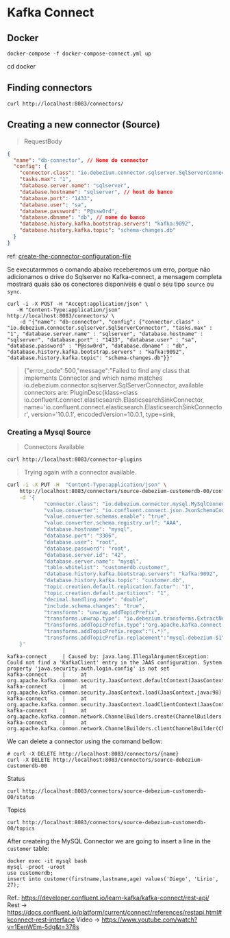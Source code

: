 # Kafka Connect

## Docker 

````shell
docker-compose -f docker-compose-connect.yml up
````
cd docker

## Finding connectors

```shell
curl http://localhost:8083/connectors/
```

## Creating a new connector (Source)

> RequestBody
```json
{
  "name": "db-connector", // Nome do connector
  "config": {
    "connector.class": "io.debezium.connector.sqlserver.SqlServerConnector", // Drive 
    "tasks.max": "1", 
    "database.server.name": "sqlserver", 
    "database.hostname": "sqlserver", // host do banco
    "database.port": "1433", 
    "database.user": "sa", 
    "database.password": "P@ssw0rd",
    "database.dbname": "db", // nome do banco
    "database.history.kafka.bootstrap.servers": "kafka:9092",
    "database.history.kafka.topic": "schema-changes.db"
  }
}
```
ref: [create-the-connector-configuration-file](https://docs.confluent.io/cloud/current/connectors/cc-mysql-source.html#step-3-create-the-connector-configuration-file)

Se executarmmos o comando abaixo receberemos um erro, porque não adicionamos o drive do Sqlserver no Kafka-connect, a mensagem completa mostrará quais são os conectores disponiveis e qual o seu tipo `source` ou `sync`.

```shell 
curl -i -X POST -H "Accept:application/json" \
   -H "Content-Type:application/json" http://localhost:8083/connectors/ \
    -d '{"name": "db-connector", "config": {"connector.class" : "io.debezium.connector.sqlserver.SqlServerConnector", "tasks.max" : "1", "database.server.name" : "sqlserver", "database.hostname" : "sqlserver", "database.port" : "1433", "database.user" : "sa", "database.password" : "P@ssw0rd", "database.dbname" : "db", "database.history.kafka.bootstrap.servers" : "kafka:9092", "database.history.kafka.topic": "schema-changes.db"}}'
```

> {"error_code":500,"message":"Failed to find any class that implements Connector and which
>   name matches io.debezium.connector.sqlserver.SqlServerConnector, available connectors are:
> PluginDesc{klass=class io.confluent.connect.elasticsearch.ElasticsearchSinkConnector,
> name='io.confluent.connect.elasticsearch.ElasticsearchSinkConnector', version='10.0.1', encodedVersion=10.0.1, type=sink,

### Creating a Mysql Source

> Connectors Available

````shell
curl http://localhost:8083/connector-plugins
````

> Trying again with a connector available. 

```sh 
curl -i -X PUT -H  "Content-Type:application/json" \
    http://localhost:8083/connectors/source-debezium-customerdb-00/config \
    -d '{
            "connector.class": "io.debezium.connector.mysql.MySqlConnector",
            "value.converter": "io.confluent.connect.json.JsonSchemaConverter",
            "value.converter.schemas.enable": "true",
            "value.converter.schema.registry.url": "AAA",
            "database.hostname": "mysql",
            "database.port": "3306",
            "database.user": "root",
            "database.password": "root",
            "database.server.id": "42",
            "database.server.name": "mysql",
            "table.whitelist": "customerdb.customer",
            "database.history.kafka.bootstrap.servers": "kafka:9092",
            "database.history.kafka.topic": "customer.db",
            "topic.creation.default.replication.factor": "1",
            "topic.creation.default.partitions": "1",
            "decimal.handling.mode": "double",
            "include.schema.changes": "true",
            "transforms": "unwrap,addTopicPrefix",
            "transforms.unwrap.type": "io.debezium.transforms.ExtractNewRecordState",
            "transforms.addTopicPrefix.type":"org.apache.kafka.connect.transforms.RegexRouter",
            "transforms.addTopicPrefix.regex":"(.*)",
            "transforms.addTopicPrefix.replacement":"mysql-debezium-$1"
    }'
```

```output
kafka-connect     | Caused by: java.lang.IllegalArgumentException: Could not find a 'KafkaClient' entry in the JAAS configuration. System property 'java.security.auth.login.config' is not set
kafka-connect     | 	at org.apache.kafka.common.security.JaasContext.defaultContext(JaasContext.java:133)
kafka-connect     | 	at org.apache.kafka.common.security.JaasContext.load(JaasContext.java:98)
kafka-connect     | 	at org.apache.kafka.common.security.JaasContext.loadClientContext(JaasContext.java:84)
kafka-connect     | 	at org.apache.kafka.common.network.ChannelBuilders.create(ChannelBuilders.java:134)
kafka-connect     | 	at org.apache.kafka.common.network.ChannelBuilders.clientChannelBuilder(ChannelBuilders.java:73)
```

We can delete a connector using the command bellow:

```shell
# curl -X DELETE http://localhost:8083/connectors/{name}
curl -X DELETE http://localhost:8083/connectors/source-debezium-customerdb-00
```

Status
```shell
curl http://localhost:8083/connectors/source-debezium-customerdb-00/status
```

Topics
```shell
curl http://localhost:8083/connectors/source-debezium-customerdb-00/topics
```



After createing the MySQL Connector we are going to insert a line in the `customer` table:

```shell
docker exec -it mysql bash
mysql -proot -uroot
use customerdb;
insert into customer(firstname,lastname,age) values('Diego', 'Lirio', 27);
```

Ref.: 
https://developer.confluent.io/learn-kafka/kafka-connect/rest-api/
Rest -> https://docs.confluent.io/platform/current/connect/references/restapi.html#kconnect-rest-interface
Video -> https://www.youtube.com/watch?v=1EenWEm-5dg&t=378s       
